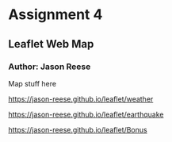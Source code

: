 # Assignment 4
## Leaflet Web Map
### Author: Jason Reese

Map stuff here

<https://jason-reese.github.io/leaflet/weather>


<https://jason-reese.github.io/leaflet/earthquake>


<https://jason-reese.github.io/leaflet/Bonus>